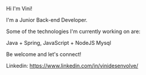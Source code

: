 Hi I'm Vini!

I'm a Junior Back-end Developer.

Some of the technologies I'm currently working on are:

Java + Spring,
JavaScript + NodeJS
Mysql

Be welcome and let's connect!

Linkedin: https://www.linkedin.com/in/vinidesenvolve/
